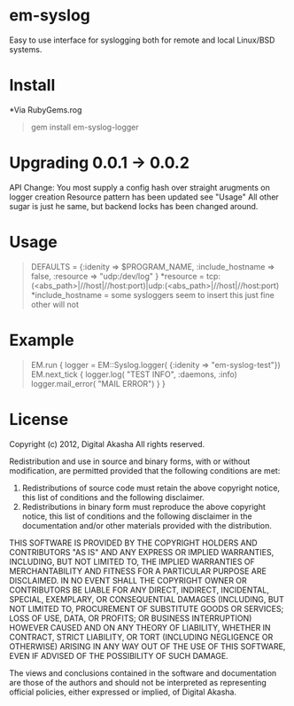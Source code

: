 em-syslog
=========
Easy to use interface for syslogging both for remote and local Linux/BSD systems.

Install
=========
*Via RubyGems.rog
> gem install em-syslog-logger

Upgrading 0.0.1 -> 0.0.2
=========
API Change: You most supply a config hash over straight arugments on logger creation
Resource pattern has been updated see "Usage"
All other sugar is just he same, but backend locks has been changed around.

Usage
=========
>DEFAULTS = {:idenity => $PROGRAM_NAME,
>            :include_hostname => false,
>            :resource => "udp:/dev/log"
>           }
*resource = tcp:(<abs_path>|//host|//host:port)|udp:(<abs_path>|//host|//host:port)
*include_hostname = some sysloggers seem to insert this just fine other will not

Example
=========
>EM.run {
>  logger = EM::Syslog.logger( {:idenity => "em-syslog-test"})
>  EM.next_tick {
>    logger.log( "TEST INFO", :daemons, :info)
>    logger.mail_error( "MAIL ERROR")
>  }
>}


License
=========
Copyright (c) 2012, Digital Akasha
All rights reserved.

Redistribution and use in source and binary forms, with or without
modification, are permitted provided that the following conditions are met: 

1. Redistributions of source code must retain the above copyright notice, this
   list of conditions and the following disclaimer. 
2. Redistributions in binary form must reproduce the above copyright notice,
   this list of conditions and the following disclaimer in the documentation
   and/or other materials provided with the distribution. 

THIS SOFTWARE IS PROVIDED BY THE COPYRIGHT HOLDERS AND CONTRIBUTORS "AS IS" AND
ANY EXPRESS OR IMPLIED WARRANTIES, INCLUDING, BUT NOT LIMITED TO, THE IMPLIED
WARRANTIES OF MERCHANTABILITY AND FITNESS FOR A PARTICULAR PURPOSE ARE
DISCLAIMED. IN NO EVENT SHALL THE COPYRIGHT OWNER OR CONTRIBUTORS BE LIABLE FOR
ANY DIRECT, INDIRECT, INCIDENTAL, SPECIAL, EXEMPLARY, OR CONSEQUENTIAL DAMAGES
(INCLUDING, BUT NOT LIMITED TO, PROCUREMENT OF SUBSTITUTE GOODS OR SERVICES;
LOSS OF USE, DATA, OR PROFITS; OR BUSINESS INTERRUPTION) HOWEVER CAUSED AND
ON ANY THEORY OF LIABILITY, WHETHER IN CONTRACT, STRICT LIABILITY, OR TORT
(INCLUDING NEGLIGENCE OR OTHERWISE) ARISING IN ANY WAY OUT OF THE USE OF THIS
SOFTWARE, EVEN IF ADVISED OF THE POSSIBILITY OF SUCH DAMAGE.

The views and conclusions contained in the software and documentation are those
of the authors and should not be interpreted as representing official policies, 
either expressed or implied, of Digital Akasha.
